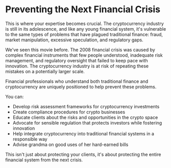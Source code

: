 # Preventing the Next Financial Crisis

This is where your expertise becomes crucial. The cryptocurrency industry is still in its adolescence, and like any young financial system, it's vulnerable to the same types of problems that have plagued traditional finance: fraud, market manipulation, excessive speculation, and regulatory gaps.

We've seen this movie before. The 2008 financial crisis was caused by complex financial instruments that few people understood, inadequate risk management, and regulatory oversight that failed to keep pace with innovation. The cryptocurrency industry is at risk of repeating these mistakes on a potentially larger scale.

Financial professionals who understand both traditional finance and cryptocurrency are uniquely positioned to help prevent these problems. 

You can:
- Develop risk assessment frameworks for cryptocurrency investments
- Create compliance procedures for crypto businesses
- Educate clients about the risks and opportunities in the crypto space
- Advocate for sensible regulation that protects investors while fostering innovation
- Help integrate cryptocurrency into traditional financial systems in a responsible way
- Advise grandma on good uses of her hard-earned bills

This isn't just about protecting your clients, it's about protecting the entire financial system from the next crisis.
